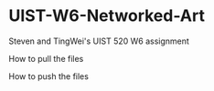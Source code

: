 # UIST-W6-Networked-Art
Steven and TingWei's UIST 520 W6 assignment

How to pull the files

How to push the files

